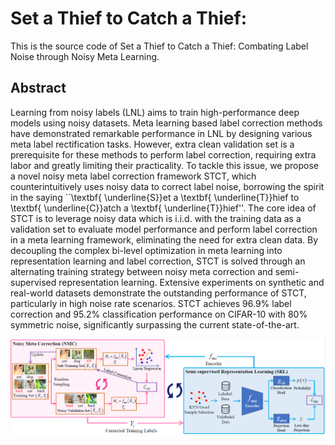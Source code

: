 # Set a Thief to Catch a Thief:
This is the source code of Set a Thief to Catch a Thief: Combating Label Noise through Noisy Meta Learning.

## Abstract

Learning from noisy labels (LNL) aims to train high-performance deep models using noisy datasets. Meta learning based label correction methods have demonstrated remarkable performance in LNL by designing various meta label rectification tasks. However, extra clean validation set is a prerequisite for these methods to perform label correction, requiring extra labor and greatly limiting their practicality. To tackle this issue, we propose a novel noisy meta label correction framework STCT, which counterintuitively uses noisy data to correct label noise, borrowing the spirit in the saying ``\textbf{ \underline{S}}et a \textbf{ \underline{T}}hief to \textbf{ \underline{C}}atch a \textbf{ \underline{T}}hief''. The core idea of STCT is to leverage noisy data which is i.i.d. with the training data as a validation set to evaluate model performance and perform label correction in a meta learning framework, eliminating the need for extra clean data. By decoupling the complex bi-level optimization in meta learning into representation learning and label correction, STCT is solved through an alternating training strategy between noisy meta correction and semi-supervised representation learning. Extensive experiments on synthetic and real-world datasets demonstrate the outstanding performance of STCT, particularly in high noise rate scenarios. STCT achieves 96.9\% label correction and 95.2\% classification performance on CIFAR-10 with 80\% symmetric noise, significantly surpassing the current state-of-the-art.

![Main Image](/fig.PNG)
